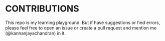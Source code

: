 # CONTRIBUTIONS

This repo is my learning playground. But if have suggestions or find errors, please feel free to open an issue or create a pull request and mention me (@kannanjayachandran) in it.